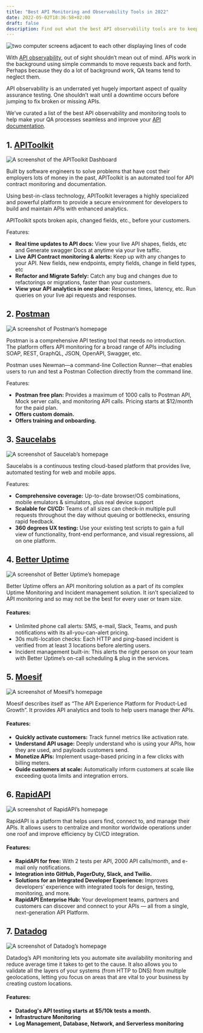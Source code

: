 ```yaml
---
title: "Best API Monitoring and Observability Tools in 2022"
date: 2022-05-02T18:36:58+02:00
draft: false 
description: Find out what the best API observability tools are to keep your APIs functioning optimally
--- 
```


![two computer screens adjacent to each other displaying lines of code](./image6.jpg)

With [API observability](https://apitoolkit.io/blog/what-is-api-testing/), out of sight shouldn’t mean out of mind. APIs work in the background using simple commands to move requests back and forth. Perhaps because they do a lot of background work, QA teams tend to neglect them.

API observability is an underrated yet hugely important aspect of quality assurance testing. One shouldn’t wait until a downtime occurs before jumping to fix broken or missing APIs. 

We’ve curated a list of the best API observability and monitoring tools to help make your QA processes seamless and improve your [API documentation](http://apitoolkit.io/blog/how-to-write-api-docs).

## 1. [APIToolkit](http://www.apitoolkit.io)

![A screenshot of the APIToolkit Dashboard](./apitoolkitdash.jpeg)

Built by software engineers to solve problems that have cost their employers lots of money in the past, APIToolkit is an automated tool for API contract monitoring and documentation. 

Using best-in-class technology, APIToolkit leverages a highly specialized and powerful platform to provide a secure environment for developers to build and maintain APIs with enhanced analytics.

APIToolkit spots broken apis, changed fields, etc., before your customers.

Features:
- **Real time updates to API docs:** View your live API shapes, fields, etc and Generate swagger Docs at anytime via your live taffic.
- **Live API Contract monitoring & alerts:** Keep up with any changes to your API. New fields, new endpoints, empty fields, change in field types, etc
- **Refactor and Migrate Safely:** Catch any bug and changes due to refactorings or migrations, faster than your customers.
- **View your API analytics in one place:** Response times, latency, etc. Run queries on your live api requests and responses.

## 2. [Postman](http://www.postman.com)

![A screenshot of Postman’s homepage](./image5.png)

Postman is a comprehensive API testing tool that needs no introduction. The platform offers API monitoring for a broad range of APIs including SOAP, REST, GraphQL, JSON, OpenAPI, Swagger, etc.

Postman uses Newman—a command-line Collection Runner—that enables users to run and test a Postman Collection directly from the command line.

Features:
- **Postman free plan:** Provides a maximum of 1000 calls to Postman API, Mock server calls, and monitoring API calls. Pricing starts at $12/month for the paid plan.
- **Offers custom domain.**
- **Offers training and onboarding.**

## 3. [Saucelabs](https://saucelabs.com/platform)

![A screenshot of Saucelab’s homepage](./image1.png)

Saucelabs is a continuous testing cloud-based platform that provides live, automated testing for web and mobile apps.

Features: 
- **Comprehensive coverage:** Up-to-date browser/OS combinations, mobile emulators & simulators, plus real device support
- **Scalable for CI/CD:** Teams of all sizes can check-in multiple pull requests throughout the day without queuing or bottlenecks, ensuring rapid feedback.
- **360 degrees UX testing:** Use your existing test scripts to gain a full view of functionality, front-end performance, and visual regressions, all on one platform.

## 4. [Better Uptime](http://www.betteruptime.com)

![A screenshot of Better Uptime’s homepage](./image7.png)

Better Uptime offers an API monitoring solution as a part of its complex Uptime Monitoring and Incident management solution. It isn’t specialized to API monitoring and so may not be the best for every user or team size.

#### Features:
- Unlimited phone call alerts: SMS, e-mail, Slack, Teams, and push notifications with its all-you-can-alert pricing.
- 30s multi-location checks: Each HTTP and ping-based incident is verified from at least 3 locations before alerting users.
- Incident management built-in: This alerts the right person on your team with Better Uptime’s on-call scheduling & plug in the services.



## 5. [Moesif](https://www.moesif.com/) 

![A screenshot of Moesif’s homepage](./image4.png)

Moesif describes itself as “The API Experience Platform for Product-Led Growth”. It provides API analytics and tools to help users manage ther APIs.

#### Features:
- **Quickly activate customers:** Track funnel metrics like activation rate. 
- **Understand API usage:** Deeply understand who is using your APIs, how they are used, and payloads customers send.
- **Monetize APIs:** Implement usage-based pricing in a few clicks with billing meters.
- **Guide customers at scale:** Automatically inform customers at scale like exceeding quota limits and integration errors. 

## 6. [RapidAPI](https://rapidapi.com/)

![A screenshot of RapidAPI’s homepage](./image2.png)

RapidAPI is a platform that helps users find, connect to, and manage their APIs. It allows users to centralize and monitor worldwide operations under one roof and improve efficiency by CI/CD integration.

#### Features:
- **RapidAPI for free:** With 2 tests per API, 2000 API calls/month, and e-mail only notifications.
- **Integration into GitHub, PagerDuty, Slack, and Twilio.**
- **Solutions for an Integrated Developer Experience:** Improves developers’ experience with integrated tools for design, testing, monitoring, and more.
- **RapidAPI Enterprise Hub:** Your development teams, partners and customers can discover and connect to your APIs — all from a single, next-generation API Platform.

## 7. [Datadog](https://www.datadoghq.com/)

![A screenshot of Datadog’s homepage](./image3.png)

Datadog’s API monitoring lets you automate site availability monitoring and reduce average time it takes to get to the cause. It also allows you to validate all the layers of your systems (from HTTP to DNS) from multiple geolocations, letting you focus on areas that are vital to your business by creating custom locations.

#### Features:
- **Datadog's API testing starts at $5/10k tests a month.**
- **Infrastructure Monitoring**
- **Log Management, Database, Network, and Serverless monitoring**
